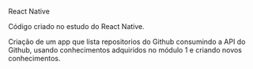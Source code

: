 React Native 

Código criado no estudo do React Native.

Criação de um app que lista repositorios do Github consumindo a 
API do Github, usando conhecimentos adquiridos no módulo 1 e criando
novos conhecimentos.
